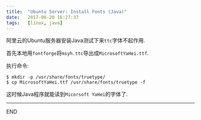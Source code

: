 ```yaml
---
title:  "Ubuntu Server: Install Fonts (Java)"
date:   2017-06-20 16:27:37
tags:   [linux, java]
---
```

阿里云的Ubuntu服务器安装Java测试下来`ttc`字体不起作用.

首先本地用`fontforge`将`msyh.ttc`导出成`MicrosoftYaHei.ttf`.

执行命令:
```shell
$ mkdir -p /usr/share/fonts/truetype/
$ cp MicrosoftYaHei.ttf /usr/share/fonts/truetype -f
```

这时候Java程序就能读到`Micorsoft YaHei`的字体了.

---
END
